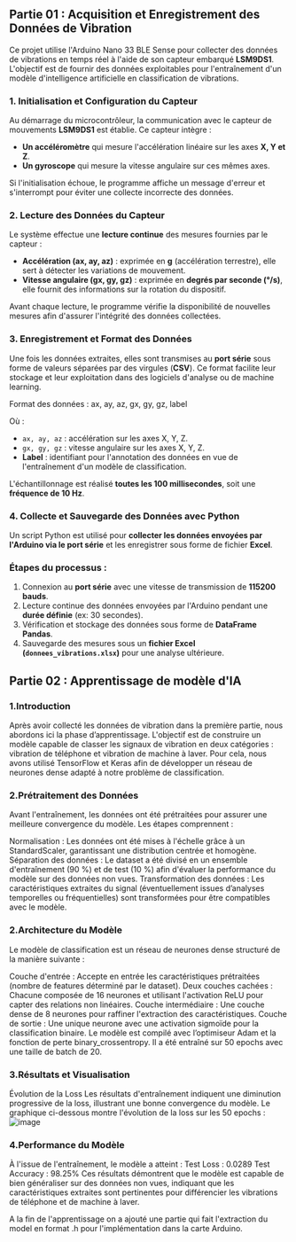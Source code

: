 ## Partie 01 : Acquisition et Enregistrement des Données de Vibration

Ce projet utilise l'Arduino Nano 33 BLE Sense pour collecter des données de vibrations en temps réel à l'aide de son capteur embarqué **LSM9DS1**. L'objectif est de fournir des données exploitables pour l'entraînement d'un modèle d'intelligence artificielle en classification de vibrations.

### 1. Initialisation et Configuration du Capteur
Au démarrage du microcontrôleur, la communication avec le capteur de mouvements **LSM9DS1** est établie. Ce capteur intègre :
- **Un accéléromètre** qui mesure l'accélération linéaire sur les axes **X, Y et Z**.
- **Un gyroscope** qui mesure la vitesse angulaire sur ces mêmes axes.

Si l'initialisation échoue, le programme affiche un message d'erreur et s'interrompt pour éviter une collecte incorrecte des données.

### 2. Lecture des Données du Capteur
Le système effectue une **lecture continue** des mesures fournies par le capteur :
- **Accélération (⁠ax, ay, az⁠)** : exprimée en **g** (accélération terrestre), elle sert à détecter les variations de mouvement.
- **Vitesse angulaire (⁠gx, gy, gz⁠)** : exprimée en **degrés par seconde (°/s)**, elle fournit des informations sur la rotation du dispositif.

Avant chaque lecture, le programme vérifie la disponibilité de nouvelles mesures afin d'assurer l'intégrité des données collectées.

### 3. Enregistrement et Format des Données
Une fois les données extraites, elles sont transmises au **port série** sous forme de valeurs séparées par des virgules (**CSV**). Ce format facilite leur stockage et leur exploitation dans des logiciels d'analyse ou de machine learning.

Format des données :
ax, ay, az, gx, gy, gz, label

Où :
- `ax, ay, az` : accélération sur les axes X, Y, Z.
- `gx, gy, gz` : vitesse angulaire sur les axes X, Y, Z.
- **Label** : identifiant pour l'annotation des données en vue de l'entraînement d'un modèle de classification.

L'échantillonnage est réalisé **toutes les 100 millisecondes**, soit une **fréquence de 10 Hz**.

### 4. Collecte et Sauvegarde des Données avec Python
Un script Python est utilisé pour **collecter les données envoyées par l'Arduino via le port série** et les enregistrer sous forme de fichier **Excel**.

### Étapes du processus :
1. Connexion au **port série** avec une vitesse de transmission de **115200 bauds**.
2. Lecture continue des données envoyées par l'Arduino pendant une **durée définie** (ex: 30 secondes).
3. Vérification et stockage des données sous forme de **DataFrame Pandas**.
4. Sauvegarde des mesures sous un **fichier Excel (`donnees_vibrations.xlsx`)** pour une analyse ultérieure.

## Partie 02 : Apprentissage de modèle d'IA

### 1.Introduction
Après avoir collecté les données de vibration dans la première partie, nous abordons ici la phase d’apprentissage. L'objectif est de construire un modèle capable de classer les signaux de vibration en deux catégories : vibration de téléphone et vibration de machine à laver. Pour cela, nous avons utilisé TensorFlow et Keras afin de développer un réseau de neurones dense adapté à notre problème de classification.

### 2.Prétraitement des Données
Avant l'entraînement, les données ont été prétraitées pour assurer une meilleure convergence du modèle. Les étapes comprennent :

Normalisation : Les données ont été mises à l'échelle grâce à un StandardScaler, garantissant une distribution centrée et homogène.
Séparation des données : Le dataset a été divisé en un ensemble d'entraînement (90 %) et de test (10 %) afin d'évaluer la performance du modèle sur des données non vues.
Transformation des données : Les caractéristiques extraites du signal (éventuellement issues d’analyses temporelles ou fréquentielles) sont transformées pour être compatibles avec le modèle.

### 2.Architecture du Modèle
Le modèle de classification est un réseau de neurones dense structuré de la manière suivante :

Couche d'entrée : Accepte en entrée les caractéristiques prétraitées (nombre de features déterminé par le dataset).
Deux couches cachées : Chacune composée de 16 neurones et utilisant l'activation ReLU pour capter des relations non linéaires.
Couche intermédiaire : Une couche dense de 8 neurones pour raffiner l'extraction des caractéristiques.
Couche de sortie : Une unique neurone avec une activation sigmoïde pour la classification binaire.
Le modèle est compilé avec l’optimiseur Adam et la fonction de perte binary_crossentropy. Il a été entraîné sur 50 epochs avec une taille de batch de 20.

### 3.Résultats et Visualisation
Évolution de la Loss
Les résultats d'entraînement indiquent une diminution progressive de la loss, illustrant une bonne convergence du modèle. Le graphique ci-dessous montre l'évolution de la loss sur les 50 epochs :
![image](https://github.com/user-attachments/assets/53b38d84-0874-412e-9773-0243ec03f4d6)


### 4.Performance du Modèle
À l'issue de l'entraînement, le modèle a atteint :
Test Loss : 0.0289
Test Accuracy : 98.25%
Ces résultats démontrent que le modèle est capable de bien généraliser sur des données non vues, indiquant que les caractéristiques extraites sont pertinentes pour différencier les vibrations de téléphone et de machine à laver.

A la fin de l'apprentissage on a ajouté une partie qui fait l'extraction du model en format .h pour l'implémentation dans la carte Arduino.
